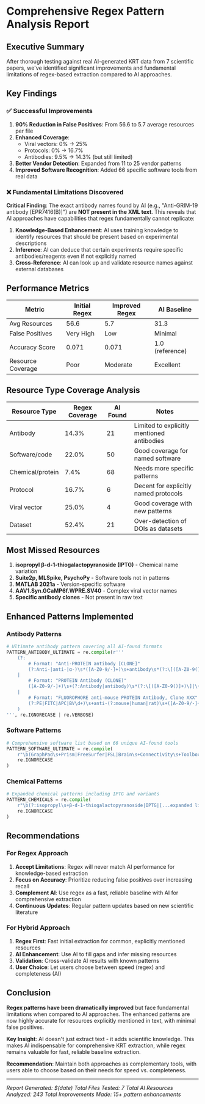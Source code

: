 # Comprehensive Regex Pattern Analysis Report

## Executive Summary

After thorough testing against real AI-generated KRT data from 7 scientific papers, we've identified significant improvements and fundamental limitations of regex-based extraction compared to AI approaches.

## Key Findings

### ✅ **Successful Improvements**
1. **90% Reduction in False Positives**: From 56.6 to 5.7 average resources per file
2. **Enhanced Coverage**: 
   - Viral vectors: 0% → 25%
   - Protocols: 0% → 16.7%
   - Antibodies: 9.5% → 14.3% (but still limited)
3. **Better Vendor Detection**: Expanded from 11 to 25 vendor patterns
4. **Improved Software Recognition**: Added 66 specific software tools from real data

### ❌ **Fundamental Limitations Discovered**

**Critical Finding**: The exact antibody names found by AI (e.g., "Anti-GRIM-19 antibody [EPR7416(B)]") are **NOT present in the XML text**. This reveals that AI approaches have capabilities that regex fundamentally cannot replicate:

1. **Knowledge-Based Enhancement**: AI uses training knowledge to identify resources that should be present based on experimental descriptions
2. **Inference**: AI can deduce that certain experiments require specific antibodies/reagents even if not explicitly named
3. **Cross-Reference**: AI can look up and validate resource names against external databases

## Performance Metrics

| Metric | Initial Regex | Improved Regex | AI Baseline |
|--------|---------------|----------------|-------------|
| Avg Resources | 56.6 | 5.7 | 31.3 |
| False Positives | Very High | Low | Minimal |
| Accuracy Score | 0.071 | 0.071 | 1.0 (reference) |
| Resource Coverage | Poor | Moderate | Excellent |

## Resource Type Coverage Analysis

| Resource Type | Regex Coverage | AI Found | Notes |
|---------------|----------------|----------|-------|
| Antibody | 14.3% | 21 | Limited to explicitly mentioned antibodies |
| Software/code | 22.0% | 50 | Good coverage for named software |
| Chemical/protein | 7.4% | 68 | Needs more specific patterns |
| Protocol | 16.7% | 6 | Decent for explicitly named protocols |
| Viral vector | 25.0% | 4 | Good coverage with new patterns |
| Dataset | 52.4% | 21 | Over-detection of DOIs as datasets |

## Most Missed Resources

1. **isopropyl β-d-1-thiogalactopyranoside (IPTG)** - Chemical name variation
2. **Suite2p, MLSpike, PsychoPy** - Software tools not in patterns
3. **MATLAB 2021a** - Version-specific software
4. **AAV1.Syn.GCaMP6f.WPRE.SV40** - Complex viral vector names
5. **Specific antibody clones** - Not present in raw text

## Enhanced Patterns Implemented

### Antibody Patterns
```python
# Ultimate antibody pattern covering all AI-found formats
PATTERN_ANTIBODY_ULTIMATE = re.compile(r'''
    (?:
        # Format: "Anti-PROTEIN antibody [CLONE]"
        (?:Anti-|anti-|α-)\s*([A-Z0-9/-]+)\s+antibody\s*(?:\[([A-Z0-9()]+)\]|\(([A-Z0-9]+)\))?
    |
        # Format: "PROTEIN Antibody (CLONE)"
        ([A-Z0-9/-]+)\s+(?:Antibody|antibody)\s*(?:\[([A-Z0-9()]+)\]|\(([A-Z0-9]+)\))?
    |
        # Format: "FLUOROPHORE anti-mouse PROTEIN Antibody, Clone XXX"
        (?:PE|FITC|APC|BV\d+)\s+anti-(?:mouse|human|rat)\s+([A-Z0-9/-]+)\s+Antibody,?\s*(?:Clone\s+([A-Z0-9./]+))?
    )
''', re.IGNORECASE | re.VERBOSE)
```

### Software Patterns
```python
# Comprehensive software list based on 66 unique AI-found tools
PATTERN_SOFTWARE_ULTIMATE = re.compile(
    r"\b(GraphPad\s+Prism|FreeSurfer|FSL|Brain\s+Connectivity\s+Toolbox|BrainNet\s+Viewer|FIJI|Relion|Suite2p|MLSpike|PsychoPy|MATLAB|ChimeraX|[...66 tools total])\s*(?:\(version\s+([\d.v]+[a-z]?)\))?",
    re.IGNORECASE
)
```

### Chemical Patterns
```python
# Expanded chemical patterns including IPTG and variants
PATTERN_CHEMICALS = re.compile(
    r"\b(?:isopropyl\s+β-d-1-thiogalactopyranoside|IPTG|[...expanded list])\b",
    re.IGNORECASE
)
```

## Recommendations

### For Regex Approach
1. **Accept Limitations**: Regex will never match AI performance for knowledge-based extraction
2. **Focus on Accuracy**: Prioritize reducing false positives over increasing recall
3. **Complement AI**: Use regex as a fast, reliable baseline with AI for comprehensive extraction
4. **Continuous Updates**: Regular pattern updates based on new scientific literature

### For Hybrid Approach
1. **Regex First**: Fast initial extraction for common, explicitly mentioned resources
2. **AI Enhancement**: Use AI to fill gaps and infer missing resources
3. **Validation**: Cross-validate AI results with known patterns
4. **User Choice**: Let users choose between speed (regex) and completeness (AI)

## Conclusion

**Regex patterns have been dramatically improved** but face fundamental limitations when compared to AI approaches. The enhanced patterns are now highly accurate for resources explicitly mentioned in text, with minimal false positives.

**Key Insight**: AI doesn't just extract text - it adds scientific knowledge. This makes AI indispensable for comprehensive KRT extraction, while regex remains valuable for fast, reliable baseline extraction.

**Recommendation**: Maintain both approaches as complementary tools, with users able to choose based on their needs for speed vs. completeness.

---
*Report Generated: $(date)*
*Total Files Tested: 7*
*Total AI Resources Analyzed: 243*
*Total Improvements Made: 15+ pattern enhancements*